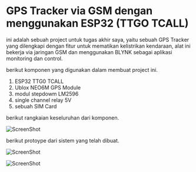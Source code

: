 # GPS Tracker via GSM dengan menggunakan ESP32 (TTGO TCALL)

ini adalah sebuah project untuk tugas akhir saya, yaitu sebuah GPS Tracker yang dilengkapi dengan fitur untuk mematikan kelistrikan kendaraan, alat ini bekerja via jaringan GSM dan menggunakan BLYNK sebagai aplikasi monitoring dan control.

berikut komponen yang digunakan dalam membuat project ini.

1. ESP32 TTG0 TCALL
2. Ublox NEO6M GPS Module
3. modul stepdowm LM2596
4. single channel relay 5V
5. sebuah SIM Card

berikut rangkaian keseluruhan dari komponen.

![ScreenShot](https://github.com/felixmanugara/IoT-based-realtime-gps-location-tracker/blob/main/img/gps_tracker_schematic.png)


berikut protoype dari sistem yang telah dibuat.

![ScreenShot](https://github.com/felixmanugara/IoT-based-realtime-gps-location-tracker/blob/main/img/gps-tracking-prototype.png)

![ScreenShot](https://github.com/felixmanugara/IoT-based-realtime-gps-location-tracker/blob/main/img/gps-tracking-prototype-2.png)

